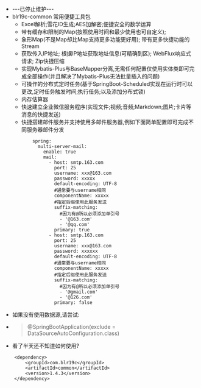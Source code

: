 * ---已停止维护---
* blr19c-common 常用便捷工具包
    * Excel解析;雪花ID生成;AES加解密;便捷安全的数学运算
    * 带有缓存和限制的Map(按照使用时间和最少使用也可自定义); 
    * 象形Map(不是Map却比Map支持更多功能更好用); 带有更多快捷功能的Stream
    * 获取传入IP地址; 根据IP地址获取地址信息(可精确到区); WebFlux响应式请求; Zip快捷压缩
    * 实现Mybatis-Plus与BaseMapper分离,无需任何配置仅使用实体类即可完成全部操作(并且解决了Mybatis-Plus无法批量插入的问题)
    * 可操作的分布式定时任务(基于SpringBoot-Scheduled实现在运行时可以更改,定时任务触发时间;执行任务;以及添加分布式锁)
    * 内存估算器
    * 快速建立企业微信服务程序(实现文件;视频;音频;Markdown;图片;卡片等消息的快捷发送)
    * 快捷搭建邮件服务并支持使用多邮件服务器,例如下面简单配置即可完成不同服务器邮件分发
        ``` 
            spring:
              multi-server-mail:
                enable: true
                mail:
                  - host: smtp.163.com
                    port: 25
                    username: xxx@163.com
                    password: xxxxx
                    default-encoding: UTF-8
                    #通常要与username相同
                    componentName: xxxxx
                    #指定后缀使用此服务发送
                    suffix-matching:
                      #因为有@所以必须添加单引号
                      - '@163.com'
                      - '@qq.com'
                    primary: true
                  - host: smtp.163.com
                    port: 25
                    username: xxx@163.com
                    password: xxxxxx
                    default-encoding: UTF-8
                    #通常要与username相同
                    componentName: xxxxx
                    #指定后缀使用此服务发送
                    suffix-matching:
                      #因为有@所以必须添加单引号
                      - '@gmail.com'
                      - '@126.com'
                    primary: false        
* 如果没有使用数据源,请尝试:
* > @SpringBootApplication(exclude = DataSourceAutoConfiguration.class)
* 看了半天还不知道如何使用?
> 
        <dependency>
            <groupId>com.blr19c</groupId>
            <artifactId>common</artifactId>
            <version>1.4.3</version>
        </dependency>
